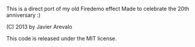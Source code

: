 This is a direct port of my old Firedemo effect
Made to celebrate the 20th anniversary :)

(C) 2013 by Javier Arevalo

This code is released under the MIT license.
